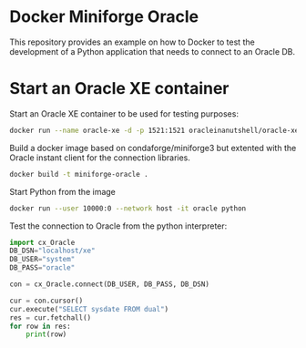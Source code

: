 # Docker Miniforge Oracle

This repository provides an example on how to Docker to test the development of a Python application that needs to connect to an Oracle DB.

# Start an Oracle XE container
Start an Oracle XE container to be used for testing purposes:

```sh
docker run --name oracle-xe -d -p 1521:1521 oracleinanutshell/oracle-xe-11g
```
Build a docker image based on condaforge/miniforge3 but extented with the Oracle instant client for the connection libraries.

```sh
docker build -t miniforge-oracle .
```

Start Python from the image
```sh
docker run --user 10000:0 --network host -it oracle python
```

Test the connection to Oracle from the python interpreter:
```python
import cx_Oracle
DB_DSN="localhost/xe"
DB_USER="system"
DB_PASS="oracle"

con = cx_Oracle.connect(DB_USER, DB_PASS, DB_DSN)

cur = con.cursor()
cur.execute("SELECT sysdate FROM dual")
res = cur.fetchall()
for row in res:
    print(row)
```